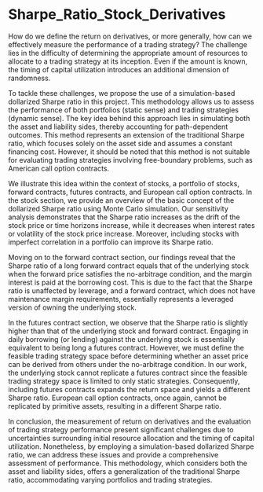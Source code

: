 # Sharpe_Ratio_Stock_Derivatives

How do we define the return on derivatives, or more generally, how can we effectively measure the performance of a trading strategy? 
The challenge lies in the difficulty of determining the appropriate amount of resources to allocate to a trading strategy at its inception. 
Even if the amount is known, the timing of capital utilization introduces an additional dimension of randomness.

To tackle these challenges, we propose the use of a simulation-based dollarized Sharpe ratio in this project. 
This methodology allows us to assess the performance of both portfolios (static sense) and trading strategies (dynamic sense). The key idea behind this approach lies in simulating both the asset and liability sides, thereby accounting for path-dependent outcomes. This method represents an extension of the traditional Sharpe ratio, which focuses solely on the asset side and assumes a constant financing cost. However, it should be noted that this method is not suitable for evaluating trading strategies involving free-boundary problems, such as American call option contracts.

We illustrate this idea within the context of stocks, a portfolio of stocks, forward contracts, futures contracts, and European call option contracts. 
In the stock section, we provide an overview of the basic concept of the dollarized Sharpe ratio using Monte Carlo simulation.
Our sensitivity analysis demonstrates that the Sharpe ratio increases as the drift of the stock price or time horizons increase, while it decreases when interest rates or volatility of the stock price increase. Moreover, including stocks with imperfect correlation in a portfolio can improve its Sharpe ratio.

Moving on to the forward contract section, our findings reveal that the Sharpe ratio of a long forward contract equals that of the underlying stock when the forward price satisfies the no-arbitrage condition, and the margin interest is paid at the borrowing cost. This is due to the fact that the Sharpe ratio is unaffected by leverage, and a forward contract, which does not have maintenance margin requirements, essentially represents a leveraged version of owning the underlying stock.

In the futures contract section, we observe that the Sharpe ratio is slightly higher than that of the underlying stock and forward contract. Engaging in daily borrowing (or lending) against the underlying stock is essentially equivalent to being long a futures contract. However, we must define the feasible trading strategy space before determining whether an asset price can be derived from others under the no-arbitrage condition. In our work, the underlying stock cannot replicate a futures contract since the feasible trading strategy space is limited to only static strategies. Consequently, including futures contracts expands the return space and yields a different Sharpe ratio. European call option contracts, once again, cannot be replicated by primitive assets, resulting in a different Sharpe ratio. 

In conclusion, the measurement of return on derivatives and the evaluation of trading strategy performance present significant challenges due to uncertainties surrounding initial resource allocation and the timing of capital utilization. Nonetheless, by employing a simulation-based dollarized Sharpe ratio, we can address these issues and provide a comprehensive assessment of performance. This methodology, which considers both the asset and liability sides, offers a generalization of the traditional Sharpe ratio, accommodating varying portfolios and trading strategies.
